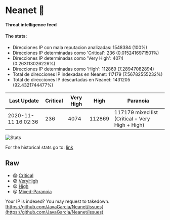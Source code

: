 # Neanet :hocho:
#### Threat intelligence feed
#### The stats:

- Direcciones IP con mala reputacion analizadas: 1548384 (100%)
- Direcciones IP determinadas como 'Critical':  236 (0.0152416971501%)
- Direcciones IP determinadas como 'Very High':  4074 (0.263113026226%)
- Direcciones IP determinadas como 'High':  112869 (7.28947082894)
- Total de direcciones IP indexadas en Neanet:  117179 (7.56782555232%)
- Total de direcciones IP descartadas en Neanet:  1431205 (92.4321744477%)

| Last Update | Critical | Very High | High | Paranoia |
| --- | --- | --- | --- | --- |
| 2020-11-11 16:02:36 | 236 | 4074 | 112869 | 117179 mixed list (Critical + Very High + High)|

![Stats](https://docs.google.com/spreadsheets/d/e/2PACX-1vSnaNMIXVabIpDJjufMlzH7poXnshF3mgd8Is1g9ytUEzVsP5my4Trn8f-xkoLLQ38xpL3HtmUexLo6/pubchart?oid=501124687&format=image)

For the historical stats go to: [link](/stats.csv)
## Raw
- :scream: [Critical](https://raw.githubusercontent.com/JavaGarcia/Neanet/master/blacklists/neanet_critical.txt)
- :fearful: [VeryHigh](https://raw.githubusercontent.com/JavaGarcia/Neanet/master/blacklists/neanet_veryHigh.txtt)
- :frowning: [High](https://raw.githubusercontent.com/JavaGarcia/Neanet/master/blacklists/neanet_high.txt)
- :dizzy_face: [Mixed-Paranoia](https://raw.githubusercontent.com/JavaGarcia/Neanet/master/blacklists/neanet_all.txt)


Your IP is indexed? You may request to takedown. [https://github.com/JavaGarcia/Neanet/issues](https://github.com/JavaGarcia/Neanet/issues)





















































































































































































































































































































































































































































































































































































































































































































































































































































































































































































































































































































































































































































































































































































































































































































































































































































































































































































































































































































































































































































































































































